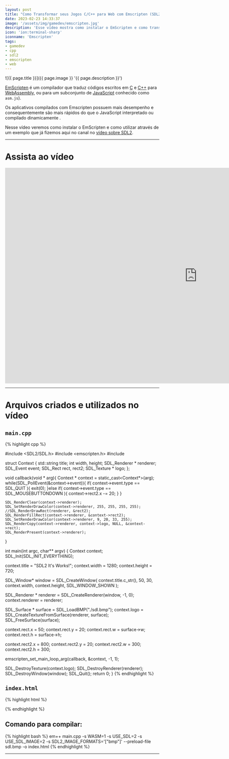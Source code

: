 ```yaml
---
layout: post
title: "Como Transformar seus Jogos C/C++ para Web com Emscripten (SDL2)"
date: 2023-02-23 14:33:37
image: '/assets/img/gamedev/emscripten.jpg'
description: 'Esse vídeo mostra como instalar o EmScripten e como transformar em JavaScript e WebAssembly, transformaremos um exemplo de SDL2 com C++ já feito nesse canal.'
icon: 'ion:terminal-sharp'
iconname: 'Emscripten'
tags:
- gamedev
- cpp
- sdl2
- emscripten
- web
---
```


![{{ page.title }}]({{ page.image }} '{{ page.description }}')

[EmScripten](https://emscripten.org/) é um compilador que traduz códigos escritos em [C](https://terminalroot.com.br/tags#linguagemc) e [C++](https://terminalroot.com.br/tags#cpp) para [WebAssembly](https://webassembly.org/), ou para um subconjunto de [JavaScript](https://terminalroot.com.br/tags#javascript) conhecido como `asm.js`).

Os aplicativos compilados com Emscripten possuem mais desempenho e consequentemente são mais rápidos do que o JavaScript interpretado ou compilado dinamicamente .

Nesse vídeo veremos como instalar o EmScripten e como utilizar através de um exemplo que já fizemos aqui no canal no [vídeo sobre SDL2](https://terminalroot.com.br/2023/01/como-instalar-o-sdl2-no-windows-e-linux-para-criar-jogos-c-cpp-e-primeiros-passos.html).

---

# Assista ao vídeo

<iframe width="1253" height="705" src="https://www.youtube.com/embed/c-g5PYBg_VA" title="YouTube video player" frameborder="0" allow="accelerometer; autoplay; clipboard-write; encrypted-media; gyroscope; picture-in-picture" allowfullscreen></iframe>

---

# Arquivos criados e utilizados no vídeo

## `main.cpp`
{% highlight cpp %}

#include <SDL2/SDL.h>
#include <emscripten.h>
#include <iostream>

struct Context {
  std::string title;
  int width, height;
  SDL_Renderer * renderer;
  SDL_Event event;
  SDL_Rect rect, rect2;
  SDL_Texture * logo;
};

void callback(void * arg){
  Context * context = static_cast<Context*>(arg);
    while(SDL_PollEvent(&context->event)){
      if( context->event.type == SDL_QUIT ){
        exit(0);
      }else if( context->event.type == SDL_MOUSEBUTTONDOWN ){
        context->rect2.x -= 20;
      }
    }

    SDL_RenderClear(context->renderer);
    SDL_SetRenderDrawColor(context->renderer, 255, 255, 255, 255);
    //SDL_RenderDrawRect(renderer, &rect2);
    SDL_RenderFillRect(context->renderer, &context->rect2);
    SDL_SetRenderDrawColor(context->renderer, 9, 20, 33, 255);
    SDL_RenderCopy(context->renderer, context->logo, NULL, &context->rect);
    SDL_RenderPresent(context->renderer);
}

int main(int argc, char** argv) {
  Context context;
  SDL_Init(SDL_INIT_EVERYTHING);

  context.title = "SDL2 It's Works!";
  context.width = 1280;
  context.height = 720;

  SDL_Window* window = SDL_CreateWindow(
      context.title.c_str(),
      50, 30,
      context.width, context.height,
      SDL_WINDOW_SHOWN
      );

  SDL_Renderer * renderer = SDL_CreateRenderer(window, -1, 0);
  context.renderer = renderer;


  SDL_Surface * surface = SDL_LoadBMP("./sdl.bmp");
  context.logo = SDL_CreateTextureFromSurface(renderer, surface);
  SDL_FreeSurface(surface);

  context.rect.x = 50;
  context.rect.y = 20;
  context.rect.w = surface->w;
  context.rect.h = surface->h;

  context.rect2.x = 800;
  context.rect2.y = 20;
  context.rect2.w = 300;
  context.rect2.h = 300;

  emscripten_set_main_loop_arg(callback, &context, -1, 1);

  SDL_DestroyTexture(context.logo);
  SDL_DestroyRenderer(renderer);
  SDL_DestroyWindow(window);
  SDL_Quit();
  return 0;
}
{% endhighlight %}

## `index.html`
{% highlight html %}
<html>
  <head>
    <meta charset="utf-8">
    <meta http-equiv="Content-Type" content="text/html; charset=utf-8">
  </head>
  <body>
    <center>
      <canvas id="canvas" oncontextmenu="event.preventDefault()"></canvas>
      <script type='text/javascript'>
        var Module = {
          canvas: (function() { return document.getElementById('canvas'); })()
        };
      </script>
      <script src="index.js"></script>
    </center>
  </body>
</html>
{% endhighlight %}

## Comando para compilar:
{% highlight bash %}
em++ main.cpp -s WASM=1 -s USE_SDL=2 -s USE_SDL_IMAGE=2 -s SDL2_IMAGE_FORMATS='["bmp"]' --preload-file sdl.bmp -o index.html
{% endhighlight %}

---



